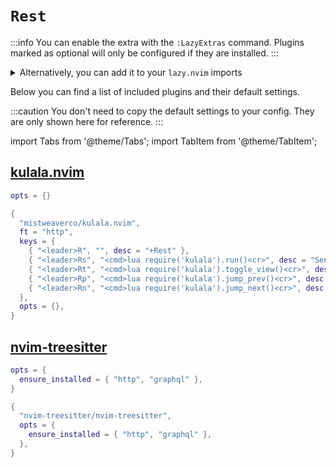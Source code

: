 # `Rest`

<!-- plugins:start -->

:::info
You can enable the extra with the `:LazyExtras` command.
Plugins marked as optional will only be configured if they are installed.
:::

<details>
<summary>Alternatively, you can add it to your <code>lazy.nvim</code> imports</summary>

```lua title="lua/config/lazy.lua" {4}
require("lazy").setup({
  spec = {
    { "LazyVim/LazyVim", import = "lazyvim.plugins" },
    { import = "lazyvim.plugins.extras.util.rest" },
    { import = "plugins" },
  },
})
```

</details>

Below you can find a list of included plugins and their default settings.

:::caution
You don't need to copy the default settings to your config.
They are only shown here for reference.
:::

import Tabs from '@theme/Tabs';
import TabItem from '@theme/TabItem';

## [kulala.nvim](https://github.com/mistweaverco/kulala.nvim)

<Tabs>

<TabItem value="opts" label="Options">

```lua
opts = {}
```

</TabItem>


<TabItem value="code" label="Full Spec">

```lua
{
  "mistweaverco/kulala.nvim",
  ft = "http",
  keys = {
    { "<leader>R", "", desc = "+Rest" },
    { "<leader>Rs", "<cmd>lua require('kulala').run()<cr>", desc = "Send the request" },
    { "<leader>Rt", "<cmd>lua require('kulala').toggle_view()<cr>", desc = "Toggle headers/body" },
    { "<leader>Rp", "<cmd>lua require('kulala').jump_prev()<cr>", desc = "Jump to previous request" },
    { "<leader>Rn", "<cmd>lua require('kulala').jump_next()<cr>", desc = "Jump to next request" },
  },
  opts = {},
}
```

</TabItem>

</Tabs>

## [nvim-treesitter](https://github.com/nvim-treesitter/nvim-treesitter)

<Tabs>

<TabItem value="opts" label="Options">

```lua
opts = {
  ensure_installed = { "http", "graphql" },
}
```

</TabItem>


<TabItem value="code" label="Full Spec">

```lua
{
  "nvim-treesitter/nvim-treesitter",
  opts = {
    ensure_installed = { "http", "graphql" },
  },
}
```

</TabItem>

</Tabs>

<!-- plugins:end -->
